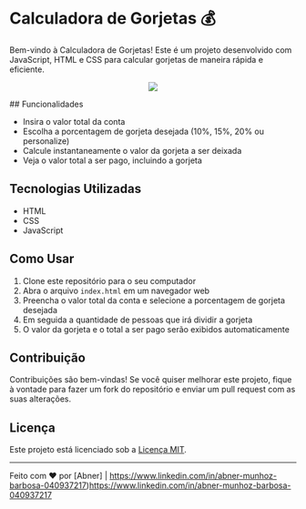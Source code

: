 # Calculadora de Gorjetas 💰

Bem-vindo à Calculadora de Gorjetas! Este é um projeto desenvolvido com JavaScript, HTML e CSS para calcular gorjetas de maneira rápida e eficiente.

<p align="center">
  <img src="https://img.shields.io/static/v1?label=license&message=MIT&color=49AA26&labelColor=000000(https://github.com/Abnerdev03/gorjetas/issues/2#issue-1843232560">
</p>
## Funcionalidades

- Insira o valor total da conta
- Escolha a porcentagem de gorjeta desejada (10%, 15%, 20% ou personalize)
- Calcule instantaneamente o valor da gorjeta a ser deixada
- Veja o valor total a ser pago, incluindo a gorjeta

## Tecnologias Utilizadas

- HTML
- CSS
- JavaScript

## Como Usar

1. Clone este repositório para o seu computador
2. Abra o arquivo `index.html` em um navegador web
3. Preencha o valor total da conta e selecione a porcentagem de gorjeta desejada
4. Em seguida a quantidade de pessoas que irá dividir a gorjeta
5. O valor da gorjeta e o total a ser pago serão exibidos automaticamente

## Contribuição

Contribuições são bem-vindas! Se você quiser melhorar este projeto, fique à vontade para fazer um fork do repositório e enviar um pull request com as suas alterações.

## Licença

Este projeto está licenciado sob a [Licença MIT](LICENSE).

---

Feito com ❤️ por [Abner] | https://www.linkedin.com/in/abner-munhoz-barbosa-040937217)https://www.linkedin.com/in/abner-munhoz-barbosa-040937217

